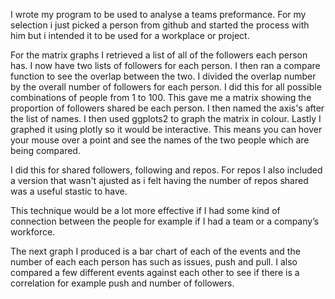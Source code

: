 I wrote my program to be used to analyse a teams preformance. For my selection i just picked a person from github and started the process with him 
but i intended it to be used for a workplace or project.

For the matrix graphs I retrieved a list of all of the followers each person has.
I now have two lists of followers for each person.
I then ran a compare function to see the overlap between the two.
I divided the overlap number by the overall number of followers for each person.
 I did this for all possible combinations of people from 1 to 100.
This gave me a matrix showing the proportion of followers shared be each person.
I then named the axis's after the list of names.
I then used ggplots2 to graph the matrix in colour. 
Lastly I graphed it using plotly so it would be interactive.
This means you can hover your mouse over a point and see the names of the two people which are being compared.

I did this for shared followers, following and repos. For repos I also included a version that wasn't ajusted as i felt having the number of repos 
shared was a useful stastic to have.

This technique would be a lot more effective if I had some kind of connection between the people for example if I had a team or a company’s workforce.



The next graph I produced is a bar chart of each of the events and the number of each each person has such as issues, push and pull.
I also compared a few different events against each other to see if there is a correlation for example push and number of followers.




